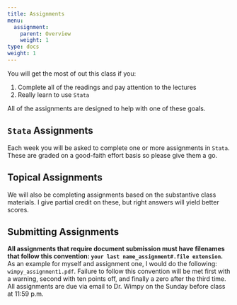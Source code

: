 ```yaml
---
title: Assignments
menu:
  assignment:
    parent: Overview
    weight: 1
type: docs
weight: 1
---
```



You will get the most of out this class if you:

1. Complete all of the readings and pay attention to the lectures
2. Really learn to use `Stata`

All of the assignments are designed to help with one of these goals. 

## `Stata` Assignments

Each week you will be asked to complete one or more assignments in `Stata`. These are graded on a good-faith effort basis so please give them a go. 

## Topical Assignments

We will also be completing assignments based on the substantive class materials. I give partial credit on these, but right answers will yield better scores. 

## Submitting Assignments 

 **All assignments that require document submission must have filenames that follow this convention: `your last name_assignment#.file extension`.** As an example for myself and assignment one, I would do the following: `wimpy_assignment1.pdf`. Failure to follow this convention will be met first with a warning, second with ten points off, and finally a zero after the third time. All assignments are due via email to Dr. Wimpy on the Sunday before class at 11:59 p.m.
